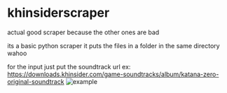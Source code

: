 # khinsiderscraper
actual good scraper because the other ones are bad

its a basic python scraper
it puts the files in a folder in the same directory
wahoo

for the input just put the soundtrack url
ex: https://downloads.khinsider.com/game-soundtracks/album/katana-zero-original-soundtrack
![example](url "https://github.com/eckshton/khinsiderscraper/blob/main/mp3ex.png?raw=true")
